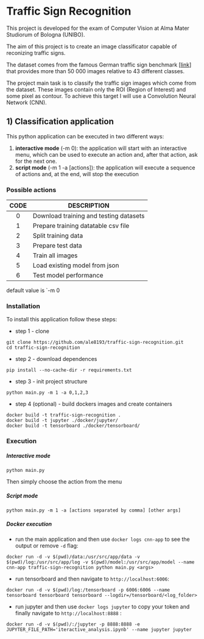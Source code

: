 # Traffic Sign Recognition
This project is developed for the exam of Computer Vision at Alma Mater Studiorum of Bologna (UNIBO).

The aim of this project is to create an image classificator capable of reconizing traffic signs. 

The dataset comes from the famous German traffic sign benchmark [[link](http://benchmark.ini.rub.de/)] that provides more than 50 000 images relative to 43 different classes.

The project main task is to classify the traffic sign images which come from the dataset. These images contain only the ROI (Region of Interest) and some pixel as contour. To achieve this target I will use a Convolution Neural Network (CNN).

## 1) Classification application
This python application can be executed in two different ways: 
1. **interactive mode** (-m 0): the application will start with an interactive menu, which can be used to execute an action and, after that action, ask for the next one.
2. **script mode** (-m 1 -a [actions]): the application will execute a sequence of actions and, at the end, will stop the execution

### Possible actions
| **CODE** | **DESCRIPTION**                        |
|:--------:|----------------------------------------|
|     0    | Download training and testing datasets |
|     1    | Prepare training datatable csv file    |
|     2    | Split training data                    |
|     3    | Prepare test data                      |
|     4    | Train all images                       |
|     5    | Load existing model from json          |
|     6    | Test model performance                 |


default value is `-m 0


### Installation

To install this application follow these steps:

- step 1 - clone

```
git clone https://github.com/ale8193/traffic-sign-recognition.git
cd traffic-sign-recognition
```
- step 2 - download dependences
```
pip install --no-cache-dir -r requirements.txt
```
- step 3 - init project structure
```
python main.py -m 1 -a 0,1,2,3
```
- step 4 (optional) - build dockers images and create containers
```
docker build -t traffic-sign-recognition .
docker build -t jupyter ./docker/jupyter/ 
docker build -t tensorboard ./docker/tensorboard/
```

### Execution

##### Interactive mode
```
python main.py
```
Then simply choose the action from the menu

##### Script mode
```
python main.py -m 1 -a [actions separated by comma] [other args]
```

##### Docker execution
- run the main application and then use `docker logs cnn-app` to see the output or remove `-d` flag:
```
docker run -d -v $(pwd)/data:/usr/src/app/data -v $(pwd)/log:/usr/src/app/log -v $(pwd)/model:/usr/src/app/model --name cnn-app traffic-sign-recognition python main.py <args>
```
- run tensorboard and then navigate to `http://localhost:6006`:
```
docker run -d -v $(pwd)/log:/tensorboard -p 6006:6006 --name tensorboard tensorboard tensorboard --logdir=/tensorboard/<log_folder>
```
- run jupyter and then use `docker logs jupyter` to copy your token and finally navigate to `http://localhost:8888` :
```
docker run -d -v $(pwd)/:/jupyter -p 8888:8888 -e JUPYTER_FILE_PATH='iteractive_analysis.ipynb' --name jupyter jupyter
```
